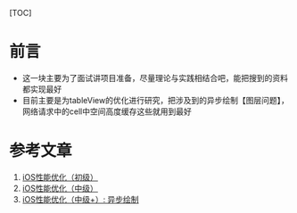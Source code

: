 [TOC]

# 前言

- 这一块主要为了面试讲项目准备，尽量理论与实践相结合吧，能把搜到的资料都实现最好
- 目前主要是为tableView的优化进行研究，把涉及到的异步绘制【图层问题】，网络请求中的cell中空间高度缓存这些就用到最好

# 

# 参考文章

1. [iOS性能优化（初级）](https://www.jianshu.com/p/2622adf31ec3)
2. [iOS性能优化（中级）](https://www.jianshu.com/p/ee67b17dbf19)
3. [iOS性能优化（中级+）: 异步绘制](https://www.jianshu.com/p/6634dbdf2964)